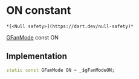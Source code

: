 


# ON constant




    *[<Null safety>](https://dart.dev/null-safety)*


[GFanMode](../../third_party_yonomi_graphql_schema___generated___schema.docs.schema.gql/GFanMode-class.md) const ON
  







## Implementation

```dart
static const GFanMode ON = _$gFanModeON;


```







